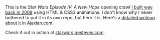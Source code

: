 This is the _Star Wars Episode IV: A New Hope_ opening crawl [I built way back in 2009](http://tumblr.gesteves.com/post/261593774/im-done-star-wars-opening-crawl-using-only-html) using HTML & CSS3 animations. I don't know why I never bothered to put it in its own repo, but here it is. Here's a [detailed writeup about it in Ajaxian.com](http://ajaxian.com/archives/star-wars-html-and-css-a-new-hope).

Check it out in action at [starwars.gesteves.com](http://starwars.gesteves.com/).
